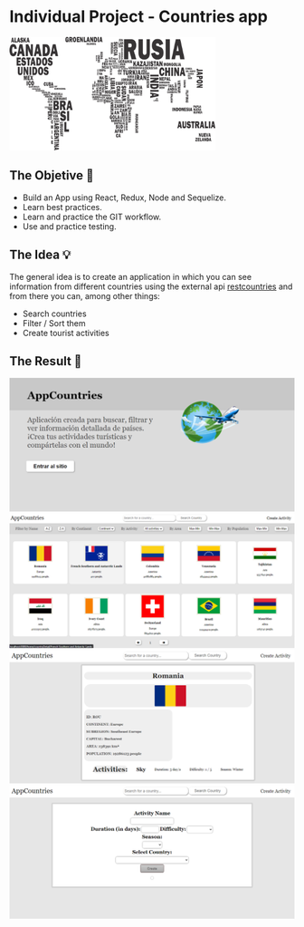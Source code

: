 # Individual Project -  Countries app

<p align="left">
  <img height="200" src="./countries.png" />
</p>

## The Objetive 🦾
- Build an App using React, Redux, Node and Sequelize.
- Learn best practices.
- Learn and practice the GIT workflow.
- Use and practice testing.

## The Idea 💡

The general idea is to create an application in which you can see information from different countries using the external api [restcountries](https://restcountries.com/) and from there you can, among other things:



- Search countries
- Filter / Sort them
- Create tourist activities
## The Result 🚀
<p>
<img src="./LANDING.png">
<img src="./HOME.png">
<img src="./DETAIL.png">
<img src="./CREATE.png">
</p>